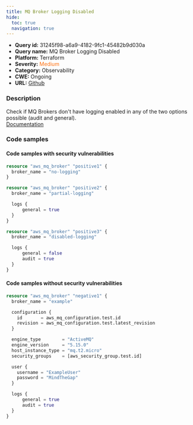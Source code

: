 ```yaml
---
title: MQ Broker Logging Disabled
hide:
  toc: true
  navigation: true
---
```


<style>
  .highlight .hll {
    background-color: #ff171742;
  }
  .md-content {
    max-width: 1100px;
    margin: 0 auto;
  }
</style>

-   **Query id:** 31245f98-a6a9-4182-9fc1-45482b9d030a
-   **Query name:** MQ Broker Logging Disabled
-   **Platform:** Terraform
-   **Severity:** <span style="color:#ff7213">Medium</span>
-   **Category:** Observability
-   **CWE:** Ongoing
-   **URL:** [Github](https://github.com/DataDog/kics/tree/master/assets/queries/terraform/aws/mq_broker_logging_disabled)

### Description
Check if MQ Brokers don't have logging enabled in any of the two options possible (audit and general).<br>
[Documentation](https://registry.terraform.io/providers/hashicorp/aws/latest/docs/resources/mq_broker)

### Code samples
#### Code samples with security vulnerabilities
```tf title="Positive test num. 1 - tf file" hl_lines="8 1 17"
resource "aws_mq_broker" "positive1" {
  broker_name = "no-logging"
}

resource "aws_mq_broker" "positive2" {
  broker_name = "partial-logging"

  logs {
      general = true
  }
}

resource "aws_mq_broker" "positive3" {
  broker_name = "disabled-logging"

  logs {
      general = false
      audit = true
  }
}

```


#### Code samples without security vulnerabilities
```tf title="Negative test num. 1 - tf file"
resource "aws_mq_broker" "negative1" {
  broker_name = "example"

  configuration {
    id       = aws_mq_configuration.test.id
    revision = aws_mq_configuration.test.latest_revision
  }

  engine_type        = "ActiveMQ"
  engine_version     = "5.15.0"
  host_instance_type = "mq.t2.micro"
  security_groups    = [aws_security_group.test.id]

  user {
    username = "ExampleUser"
    password = "MindTheGap"
  }

  logs {
      general = true
      audit = true
  }
}
```
